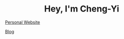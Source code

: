 <h1 align="center">Hey, I'm Cheng-Yi</h1>

[Personal Website](https://chengyitang.github.io/)

[Blog](cytang.io)
